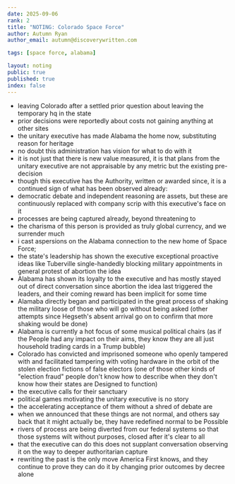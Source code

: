 ```yaml
---
date: 2025-09-06
rank: 2
title: "NOTING: Colorado Space Force"
author: Autumn Ryan
author_email: autumn@discoverywritten.com

tags: [space force, alabama]

layout: noting
public: true
published: true
index: false
---
```


- leaving Colorado after a settled prior question about leaving the temporary hq in the state
- prior decisions were reportedly about costs not gaining anything at other sites
- the unitary executive has made Alabama the home now, substituting reason for heritage
- no doubt this administration has vision for what to do with it
- it is not just that there is new value measured, it is that plans from the unitary executive are not appraisable by any metric but the existing pre-decision
- though this executive has the Authority, written or awarded since, it is a continued sign of what has been observed already:
- democratic debate and independent reasoning are assets, but these are continuously replaced with company scrip with this executive's face on it
- processes are being captured already, beyond threatening to
- the charisma of this person is provided as truly global currency, and we surrender much
- i cast aspersions on the Alabama connection to the new home of Space Force;
- the state's leadership has shown the executive exceptional proactive ideas like Tuberville single-handedly blocking military appointments in general protest of abortion the idea
- Alabama has shown its loyalty to the executive and has mostly stayed out of direct conversation since abortion the idea last triggered the leaders, and their coming reward has been implicit for some time
- Alamaba directly began and participated in the great process of shaking the military loose of those who will go without being asked (other attempts since Hegseth's absent arrival go on to confirm that more shaking would be done)
- Alabama is currently a hot focus of some musical political chairs (as if the People had any impact on their aims, they know they are all just household trading cards in a Trump bubble)
- Colorado has convicted and imprisoned someone who openly tampered with and facilitated tampering with voting hardware in the orbit of the stolen election fictions of false electors (one of those other kinds of "election fraud" people don't know how to describe when they don't know how their states are Designed to function)
- the executive calls for their sanctuary
- political games motivating the unitary executive is no story
- the accelerating acceptance of them without a shred of debate are
- when we announced that these things are not normal, and others say back that it might actually be, they have redefined normal to be Possible
- rivers of process are being diverted from our federal systems so that those systems wilt without purposes, closed after it's clear to all
- that the executive can do this does not supplant conversation observing it on the way to deeper authoritarian capture
- rewriting the past is the only move America First knows, and they continue to prove they can do it by changing prior outcomes by decree alone
